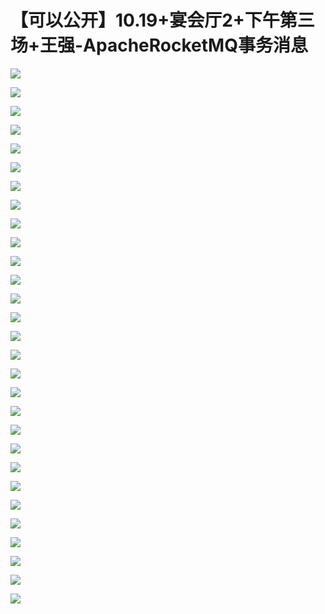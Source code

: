 # 【可以公开】10.19+宴会厅2+下午第三场+王强-ApacheRocketMQ事务消息

![](https://raw.githubusercontent.com/hellojd2018/ms_document/master/Qcon/Qcon_shanghai_2018/images/092528887gONgnX/201905130925_4.png)


![](https://raw.githubusercontent.com/hellojd2018/ms_document/master/Qcon/Qcon_shanghai_2018/images/092528887gONgnX/201905130925_5.png)


![](https://raw.githubusercontent.com/hellojd2018/ms_document/master/Qcon/Qcon_shanghai_2018/images/092528887gONgnX/201905130925_6.png)


![](https://raw.githubusercontent.com/hellojd2018/ms_document/master/Qcon/Qcon_shanghai_2018/images/092528887gONgnX/201905130925_7.png)


![](https://raw.githubusercontent.com/hellojd2018/ms_document/master/Qcon/Qcon_shanghai_2018/images/092528887gONgnX/201905130925_8.png)


![](https://raw.githubusercontent.com/hellojd2018/ms_document/master/Qcon/Qcon_shanghai_2018/images/092528887gONgnX/201905130925_9.png)


![](https://raw.githubusercontent.com/hellojd2018/ms_document/master/Qcon/Qcon_shanghai_2018/images/092528887gONgnX/201905130925_10.png)


![](https://raw.githubusercontent.com/hellojd2018/ms_document/master/Qcon/Qcon_shanghai_2018/images/092528887gONgnX/201905130925_11.png)


![](https://raw.githubusercontent.com/hellojd2018/ms_document/master/Qcon/Qcon_shanghai_2018/images/092528887gONgnX/201905130925_12.png)


![](https://raw.githubusercontent.com/hellojd2018/ms_document/master/Qcon/Qcon_shanghai_2018/images/092528887gONgnX/201905130925_13.png)


![](https://raw.githubusercontent.com/hellojd2018/ms_document/master/Qcon/Qcon_shanghai_2018/images/092528887gONgnX/201905130925_14.png)


![](https://raw.githubusercontent.com/hellojd2018/ms_document/master/Qcon/Qcon_shanghai_2018/images/092528887gONgnX/201905130925_15.png)


![](https://raw.githubusercontent.com/hellojd2018/ms_document/master/Qcon/Qcon_shanghai_2018/images/092528887gONgnX/201905130925_16.png)


![](https://raw.githubusercontent.com/hellojd2018/ms_document/master/Qcon/Qcon_shanghai_2018/images/092528887gONgnX/201905130925_17.png)


![](https://raw.githubusercontent.com/hellojd2018/ms_document/master/Qcon/Qcon_shanghai_2018/images/092528887gONgnX/201905130925_18.png)


![](https://raw.githubusercontent.com/hellojd2018/ms_document/master/Qcon/Qcon_shanghai_2018/images/092528887gONgnX/201905130925_19.png)


![](https://raw.githubusercontent.com/hellojd2018/ms_document/master/Qcon/Qcon_shanghai_2018/images/092528887gONgnX/201905130925_20.png)


![](https://raw.githubusercontent.com/hellojd2018/ms_document/master/Qcon/Qcon_shanghai_2018/images/092528887gONgnX/201905130925_21.png)


![](https://raw.githubusercontent.com/hellojd2018/ms_document/master/Qcon/Qcon_shanghai_2018/images/092528887gONgnX/201905130925_22.png)


![](https://raw.githubusercontent.com/hellojd2018/ms_document/master/Qcon/Qcon_shanghai_2018/images/092528887gONgnX/201905130925_23.png)


![](https://raw.githubusercontent.com/hellojd2018/ms_document/master/Qcon/Qcon_shanghai_2018/images/092528887gONgnX/201905130925_24.png)


![](https://raw.githubusercontent.com/hellojd2018/ms_document/master/Qcon/Qcon_shanghai_2018/images/092528887gONgnX/201905130925_25.png)


![](https://raw.githubusercontent.com/hellojd2018/ms_document/master/Qcon/Qcon_shanghai_2018/images/092528887gONgnX/201905130925_26.png)


![](https://raw.githubusercontent.com/hellojd2018/ms_document/master/Qcon/Qcon_shanghai_2018/images/092528887gONgnX/201905130925_27.png)


![](https://raw.githubusercontent.com/hellojd2018/ms_document/master/Qcon/Qcon_shanghai_2018/images/092528887gONgnX/201905130925_28.png)


![](https://raw.githubusercontent.com/hellojd2018/ms_document/master/Qcon/Qcon_shanghai_2018/images/092528887gONgnX/201905130925_29.png)


![](https://raw.githubusercontent.com/hellojd2018/ms_document/master/Qcon/Qcon_shanghai_2018/images/092528887gONgnX/201905130925_30.png)


![](https://raw.githubusercontent.com/hellojd2018/ms_document/master/Qcon/Qcon_shanghai_2018/images/092528887gONgnX/201905130925_31.png)


![](https://raw.githubusercontent.com/hellojd2018/ms_document/master/Qcon/Qcon_shanghai_2018/images/092528887gONgnX/201905130925_32.png)


